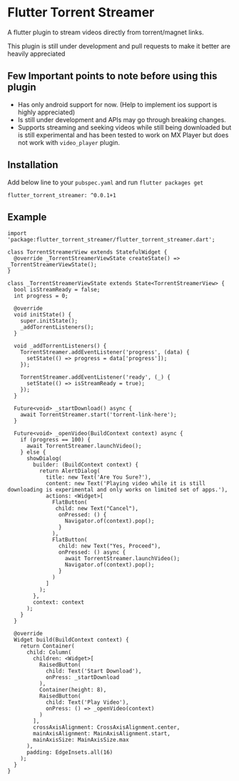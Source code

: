 
# Flutter Torrent Streamer  
  
A flutter plugin to stream videos directly from torrent&#x2F;magnet links.  
  
This plugin is still under development and pull requests to make it better are heavily appreciated  
  
## Few Important points to note before using this plugin  
- Has only android support for now. (Help to implement ios support is highly appreciated)  
- Is still under development and APIs may go through breaking changes.  
- Supports streaming and seeking videos while still being downloaded but is still experimental and has been tested to work on MX Player but does not work with `video_player` plugin.    
  
## Installation  
  
Add below line to your `pubspec.yaml` and run `flutter packages get`  
```  
flutter_torrent_streamer: ^0.0.1+1  
```  
  
## Example  
```  
import 'package:flutter_torrent_streamer/flutter_torrent_streamer.dart';  
  
class TorrentStreamerView extends StatefulWidget {
  @override _TorrentStreamerViewState createState() => _TorrentStreamerViewState();
}  
  
class _TorrentStreamerViewState extends State<TorrentStreamerView> {
  bool isStreamReady = false;
  int progress = 0;
  
  @override  
  void initState() {
    super.initState();
    _addTorrentListeners();
  }
  
  void _addTorrentListeners() {
    TorrentStreamer.addEventListener('progress', (data) {
      setState(() => progress = data['progress']);
    });
    
    TorrentStreamer.addEventListener('ready', (_) {
      setState(() => isStreamReady = true);
    });
  }
    
  Future<void> _startDownload() async {
    await TorrentStreamer.start('torrent-link-here');
  }
  
  Future<void> _openVideo(BuildContext context) async {
    if (progress == 100) {
      await TorrentStreamer.launchVideo();
    } else {
      showDialog(
        builder: (BuildContext context) {
          return AlertDialog(
            title: new Text('Are You Sure?'),
            content: new Text('Playing video while it is still downloading is experimental and only works on limited set of apps.'),
            actions: <Widget>[
              FlatButton(
               child: new Text("Cancel"),
                onPressed: () {
                  Navigator.of(context).pop();
                }
              ),
              FlatButton(
                child: new Text("Yes, Proceed"),
                onPressed: () async {
                  await TorrentStreamer.launchVideo();
                  Navigator.of(context).pop();
                }
              )
            ]
          );
        },
        context: context
      );
    }
  }
 
  @override
  Widget build(BuildContext context) {
    return Container(
      child: Column(
        children: <Widget>[
          RaisedButton(
            child: Text('Start Download'),
            onPress: _startDownload
          ),
          Container(height: 8),
          RaisedButton(
	        child: Text('Play Video'),
	        onPress: () => _openVideo(context)
	      )
	    ],
	    crossAxisAlignment: CrossAxisAlignment.center,
	    mainAxisAlignment: MainAxisAlignment.start,
	    mainAxisSize: MainAxisSize.max
	  ),
	  padding: EdgeInsets.all(16)
    );
  }
}  
```